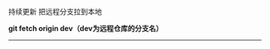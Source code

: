 持续更新
把远程分支拉到本地

**git fetch origin dev（dev为远程仓库的分支名）**

---
<!--stackedit_data:
eyJoaXN0b3J5IjpbMTUwODY1NjQzOF19
-->